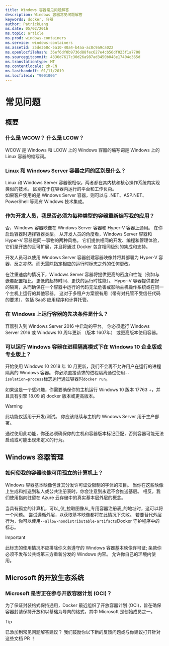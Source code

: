 ```yaml
---
title: Windows 容器常见问题解答
description: Windows 容器常见问题解答
keywords: docker, 容器
author: PatrickLang
ms.date: 05/02/2016
ms.topic: article
ms.prod: windows-containers
ms.service: windows-containers
ms.assetid: 25de368c-5a10-40a4-b4aa-ac8c9a9ca022
ms.openlocfilehash: 36ef6df0b9736d88fec627e4cb56df023f1a7708
ms.sourcegitcommit: 4336d7617c30d26a987ad3450b048e17404c365d
ms.translationtype: MT
ms.contentlocale: zh-CN
ms.lasthandoff: 01/11/2019
ms.locfileid: "9001006"
---
```

# <a name="frequently-asked-questions"></a>常见问题

## <a name="general"></a>概要

### <a name="what-is-wcow-what-is-lcow"></a>什么是 WCOW？ 什么是 LCOW？

WCOW 是 Windows 和 LCOW 上的 Windows 容器的缩写词是 Windows 上的 Linux 容器的缩写词。

### <a name="what-is-the-difference-between-linux-and-windows-server-containers"></a>Linux 和 Windows Server 容器之间的区别是什么？

Linux 和 Windows Server 容器很相似，两者都在其内核和核心操作系统内实现类似的技术。 区别在于在容器内运行的平台和工作负荷。  
如果客户使用的是 Windows Server 容器，则可以与 .NET、ASP.NET、PowerShell 等现有 Windows 技术集成。

### <a name="as-a-developer-do-i-have-to-re-write-my-app-for-each-type-of-container"></a>作为开发人员，我是否必须为每种类型的容器重新编写我的应用？

否，Windows 容器映像在 Windows Server 容器和 Hyper-V 容器上通用。 在你启动容器时选择容器类型。 从开发人员的角度看，Windows Server 容器和 Hyper-V 容器是同一事物的两种风格。 它们提供相同的开发、编程和管理体验，它们是开放的且可扩展，并且将通过 Docker 包含相同级别的集成和支持。

开发人员可以使用 Windows Server 容器创建容器映像并将其部署为 Hyper-V 容器，反之亦然，而无需除指定相应的运行时标志之外的任何更改。

在注重速度的情况下，Windows Server 容器将提供更高的密度和性能（例如与嵌套配置相比，更低的起转时间、更快的运行时性能）。 Hyper-V 容器提供更好的隔离，从而确保在一个容器中运行的代码无法危害或影响主机操作系统或在同一个主机上运行的其他容器。 这对于多租户方案很有用（带有对托管不受信任代码的要求），包括 SaaS 应用程序和计算托管。

### <a name="what-are-the-prerequisites-for-running-containers-on-windows"></a>在 Windows 上运行容器的先决条件是什么？

容器引入到 Windows Server 2016 中启动的平台。 你必须运行 Windows Server 2016 或 Windows 10 周年更新 （版本 1607年） 或更高版本使用容器。

### <a name="can-i-run-windows-containers-in-process-isolated-mode-on-windows-10-enterprise-or-professional"></a>可以运行 Windows 容器在进程隔离模式下在 Windows 10 企业版或专业版上？

开始使用 Windows 10 2018 年 10 月更新，我们不会再不允许用户在运行的进程隔离的 Windows 容器。 你必须直接请求的进程隔离通过使用`--isolation=process`标志运行通过容器时`docker run`。

如果这是一个感兴趣，你需要确保你的主机运行 Windows 10 版本 17763 +，并且具有引擎 18.09 的 docker 版本或更高版本。

> [!WARNING]
> 此功能仅适用于开发/测试。 你应该继续与主机的 Windows Server 用于生产部署。
>
> 通过使用此功能，你还必须确保你的主机和容器版本标记匹配，否则容器可能无法启动或可能出现未定义的行为。

## <a name="windows-container-management"></a>Windows 容器管理

### <a name="how-do-i-make-my-container-images-available-on-air-gapped-machines"></a>如何使我的容器映像可用孤立的计算机上？

Windows 容器基本映像包含其分发许可证受限制的字体的项目。 当你在这些映像上生成和推送到私人或公共注册表时，你会注意到永远不会推送基层。 相反，我们使用指向驻留在 Azure 云存储中的真实基本层外层的概念。

当具有孤立的计算机，可以_仅_拉取图像从_专用容器注册表_的地址时，这可以将一个问题。 尝试遵循外层，以获取基本映像都将在此情况下失败。 若要替代外层行为，你可以使用`--allow-nondistributable-artifacts`Docker 守护程序中的标志。

> [!IMPORTANT]
> 此标志的使用情况不应排除你义务遵守的 Windows 容器基本映像许可证; 条款你必须不发布公共或第三方重新分发的 Windows 内容。 允许你自己的环境内使用。

## <a name="microsofts-open-ecosystem"></a>Microsoft 的开放生态系统

### <a name="is-microsoft-participating-in-the-open-container-initiative-oci"></a>Microsoft 是否正在参与开放容器计划 (OCI)？

为了保证封装格式保持通用，Docker 最近组织了开放容器计划 (OCI)，旨在确保容器封装保持开放和以基础为导向的格式，其中 Microsoft 是创始成员之一。

> [!TIP]
> 已添加到常见问题解答建议？ 我们鼓励你以下新的反馈问题或与你建议打开针对这些文档 PR ！
